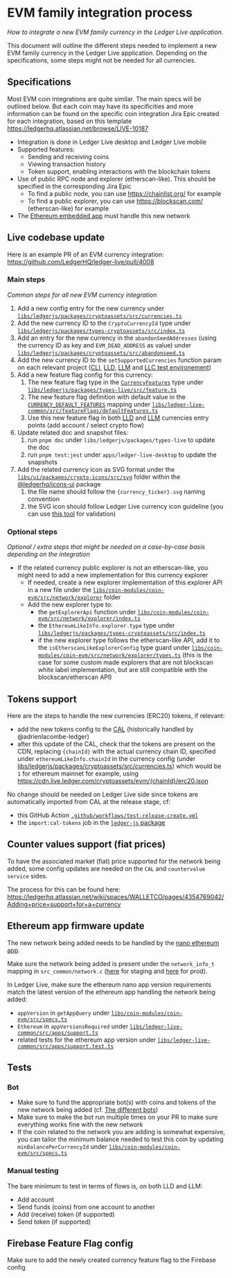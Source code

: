 # EVM family integration process

_How to integrate a new EVM family currency in the Ledger Live application._

This document will outline the different steps needed to implement a new EVM family currency in the Ledger Live application.
Depending on the specifications, some steps might not be needed for all currencies.

## Specifications

Most EVM coin integrations are quite similar. The main specs will be outlined below.
But each coin may have its specificities and more information can be found on the specific coin integration Jira Epic created for each integration, based on this template https://ledgerhq.atlassian.net/browse/LIVE-10187

- Integration is done in Ledger Live desktop and Ledger Live mobile
- Supported features:
  - Sending and receiving coins
  - Viewing transaction history
  - Token support, enabling interactions with the blockchain tokens
- Use of public RPC node and explorer (etherscan-like). This should be specified in the corresponding Jira Epic
  - To find a public node, you can use https://chainlist.org/ for example
  - To find a public explorer, you can use https://blockscan.com/ (etherscan-like) for example
- The [Ethereum embedded app](https://github.com/LedgerHQ/app-ethereum) must handle this new network

## Live codebase update

Here is an example PR of an EVM currency integration: https://github.com/LedgerHQ/ledger-live/pull/4008

### Main steps

_Common steps for all new EVM currency integration_

1. Add a new config entry for the new currency under [`libs/ledgerjs/packages/cryptoassets/src/currencies.ts`](https://github.com/LedgerHQ/ledger-live/blob/develop/libs/ledgerjs/packages/cryptoassets/src/currencies.ts)
2. Add the new currency ID to the `CryptoCurrencyId` type under [`libs/ledgerjs/packages/types-cryptoassets/src/index.ts`](https://github.com/LedgerHQ/ledger-live/blob/develop/libs/ledgerjs/packages/types-cryptoassets/src/index.ts)
3. Add an entry for the new currency in the `abandonSeedAddresses` (using the currency ID as key and `EVM_DEAD_ADDRESS` as value) under [`libs/ledgerjs/packages/cryptoassets/src/abandonseed.ts`](https://github.com/LedgerHQ/ledger-live/blob/develop/libs/ledgerjs/packages/cryptoassets/src/abandonseed.ts)
4. Add the new currency ID to the `setSupportedCurrencies` function param on each relevant project ([CLI](https://github.com/LedgerHQ/ledger-live/blob/develop/apps/cli/src/live-common-setup-base.ts), [LLD](https://github.com/LedgerHQ/ledger-live/blob/develop/apps/ledger-live-desktop/src/live-common-set-supported-currencies.ts), [LLM](https://github.com/LedgerHQ/ledger-live/blob/develop/apps/ledger-live-mobile/src/live-common-setup.ts) and [LLC test environement](https://github.com/LedgerHQ/ledger-live/blob/develop/libs/ledger-live-common/src/__tests__/test-helpers/environment.ts))
5. Add a new feature flag config for this currency:
   1. The new feature flag type in the [`CurrencyFeatures`](https://github.com/LedgerHQ/ledger-live/blob/7513354754ce0326a4ebcbcd86a5b4b38898a49e/libs/ledgerjs/packages/types-live/src/feature.ts#L80-L124) type under [`libs/ledgerjs/packages/types-live/src/feature.ts`](https://github.com/LedgerHQ/ledger-live/blob/develop/libs/ledgerjs/packages/types-live/src/feature.ts)
   2. The new feature flag definition with default value in the [`CURRENCY_DEFAULT_FEATURES`](https://github.com/LedgerHQ/ledger-live/blob/7513354754ce0326a4ebcbcd86a5b4b38898a49e/libs/ledger-live-common/src/featureFlags/defaultFeatures.ts#L23-L67) mapping under [`libs/ledger-live-common/src/featureFlags/defaultFeatures.ts`](https://github.com/LedgerHQ/ledger-live/blob/develop/libs/ledger-live-common/src/featureFlags/defaultFeatures.ts)
   3. Use this new feature flag in both [LLD](https://github.com/LedgerHQ/ledger-live/blob/develop/apps/ledger-live-desktop/src/renderer/modals/AddAccounts/steps/StepChooseCurrency.tsx) and [LLM](https://github.com/LedgerHQ/ledger-live/blob/develop/apps/ledger-live-mobile/src/screens/AddAccounts/01-SelectCrypto.tsx) currencies entry points (add account / select crypto flow)
6. Update related doc and snapshot files:
   1. run `pnpm doc` under `libs/ledgerjs/packages/types-live` to update the doc
   2. run `pnpm test:jest` under `apps/ledger-live-desktop` to update the snapshots
7. Add the related currency icon as SVG format under the [`libs/ui/packages/crypto-icons/src/svg`](https://github.com/LedgerHQ/ledger-live/tree/develop/libs/ui/packages/crypto-icons/src/svg) folder within the [@ledgerhq/icons-ui](https://github.com/LedgerHQ/ledger-live/tree/develop/libs/ui/packages/crypto-icons) package
   1. the file name should follow the `{currency_ticker}.svg` naming convention
   2. the SVG icon should follow Ledger Live currency icon guideline (you can use [this tool](https://live.ledger.tools/svg-icons) for validation)

### Optional steps

_Optional / extra steps that might be needed on a case-by-case basis depending on the integration_

- If the related currency public explorer is not an etherscan-like, you might need to add a new implementation for this currency explorer
  - If needed, create a new explorer implementation of this explorer API in a new file under the [`libs/coin-modules/coin-evm/src/network/explorer`](https://github.com/LedgerHQ/ledger-live/tree/develop/libs/coin-modules/coin-evm/src/network/explorer) folder
  - Add the new explorer type to:
    - the `getExplorerApi` function under [`libs/coin-modules/coin-evm/src/network/explorer/index.ts`](https://github.com/LedgerHQ/ledger-live/blob/develop/libs/coin-modules/coin-evm/src/network/explorer/index.ts)
    - the `EthereumLikeInfo.explorer.type` type under [`libs/ledgerjs/packages/types-cryptoassets/src/index.ts`](https://github.com/LedgerHQ/ledger-live/blob/develop/libs/ledgerjs/packages/types-cryptoassets/src/index.ts)
    - if the new explorer type follows the etherscan-like API, add it to the `isEtherscanLikeExplorerConfig` type guard under [`libs/coin-modules/coin-evm/src/network/explorer/types.ts`](https://github.com/LedgerHQ/ledger-live/blob/develop/libs/coin-modules/coin-evm/src/network/explorer/types.ts) (this is the case for some custom made explorers that are not blockscan white label implementation, but are still compatible with the blockscan/etherscan API)

## Tokens support

Here are the steps to handle the new currencies (ERC20) tokens, if relevant:

- add the new tokens config to the [CAL](https://github.com/LedgerHQ/crypto-assets) (historically handled by @adrienlacombe-ledger)
- after this update of the CAL, check that the tokens are present on the CDN, replacing `{chainId}` with the actual currency chain ID, specified under `ethereumLikeInfo.chainId` in the currency config (under [libs/ledgerjs/packages/cryptoassets/src/currencies.ts](https://github.com/LedgerHQ/ledger-live/blob/develop/libs/ledgerjs/packages/cryptoassets/src/currencies.ts)) which would be `1` for ethereum mainnet for example, using https://cdn.live.ledger.com/cryptoassets/evm/{chainId}/erc20.json

No change should be needed on Ledger Live side since tokens are automatically imported from CAL at the release stage, cf:

- this GitHub Action [`.github/workflows/test-release-create.yml`](https://github.com/LedgerHQ/ledger-live/blob/develop/.github/workflows/test-release-create.yml)
- the `import:cal-tokens` job in the [`ledger-js` package](https://github.com/LedgerHQ/ledger-live/blob/develop/libs/ledgerjs/package.json)

## Counter values support (fiat prices)

To have the associated market (fiat) price supported for the network being added, some config updates are needed on the `CAL` and `countervalue service` sides.

The process for this can be found here: https://ledgerhq.atlassian.net/wiki/spaces/WALLETCO/pages/4354769042/Adding+price+support+for+a+currency

## Ethereum app firmware update

The new network being added needs to be handled by the [nano ethereum app](https://github.com/LedgerHQ/app-ethereum).

Make sure the network being added is present under the `network_info_t` mapping in `src_common/network.c` ([here](https://github.com/LedgerHQ/app-ethereum/blob/develop/src_common/network.c) for staging and [here](https://github.com/LedgerHQ/app-ethereum/blob/master/src_common/network.c) for prod).

In Ledger Live, make sure the ethereum nano app version requirements match the latest version of the ethereum app handling the network being added:

- `appVersion` in `getAppQuery` under [`libs/coin-modules/coin-evm/src/specs.ts`](https://github.com/LedgerHQ/ledger-live/blob/develop/libs/coin-modules/coin-evm/src/specs.ts)
- `Ethereum` in `appVersionsRequired` under [`libs/ledger-live-common/src/apps/support.ts`](https://github.com/LedgerHQ/ledger-live/blob/develop/libs/ledger-live-common/src/apps/support.ts)
- related tests for the ethereum app version under [`libs/ledger-live-common/src/apps/support.test.ts`](https://github.com/LedgerHQ/ledger-live/blob/develop/libs/ledger-live-common/src/apps/support.test.ts)

## Tests

### Bot

- Make sure to fund the appropriate bot(s) with coins and tokens of the new network being added (cf. [The different bots](https://github.com/LedgerHQ/ledger-live/wiki/LLC:bot#the-different-bots))
- Make sure to make the bot run multiple times on your PR to make sure everything works fine with the new network
- If the coin related to the network you are adding is somewhat expensive, you can tailor the minimum balance needed to test this coin by updating `minBalancePerCurrencyId` under [`libs/coin-modules/coin-evm/src/specs.ts`](https://github.com/LedgerHQ/ledger-live/blob/develop/libs/coin-modules/coin-evm/src/specs.ts)

### Manual testing

The bare minimum to test in terms of flows is, on both LLD and LLM:

- Add account
- Send funds (coins) from one account to another
- Add (receive) token (if supported)
- Send token (if supported)

## Firebase Feature Flag config

Make sure to add the newly created currency feature flag to the Firebase config
